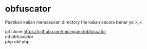 # obfuscator

Pastikan kalian memasukan directory file kalian secara benar ya >_< <br>

git clone https://github.com/micingans/obfuscator <br>
cd obfuscator <br>
php obf.php <br>
